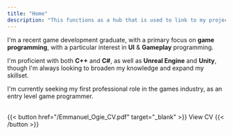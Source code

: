 ```yaml
---
title: "Home"
description: "This functions as a hub that is used to link to my projects, and share write-ups/blog posts"
---
```


I'm a recent game development graduate, with a primary focus
on **game programming**, with a particular interest in **UI** & **Gameplay** programming.

I'm proficient with both **C++** and **C#**, as well as **Unreal Engine** and **Unity**, though I'm always looking to broaden my knowledge and expand my skillset.

I'm currently seeking my first professional role in the games industry, as an entry level game programmer.


<br>{{< button href="/Emmanuel_Ogie_CV.pdf" target="_blank" >}}
View CV
{{< /button >}}</br>
